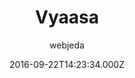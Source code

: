 ---
title: Vyaasa
github: 'https://github.com/sharu725/vyaasa'
demo: 'http://webjeda.com/vyaasa'
author: webjeda
ssg:
  - Jekyll
cms:
  - No Cms
date: 2016-09-22T14:23:34.000Z
github_branch: master
description: Here is the demo
stale: false
---